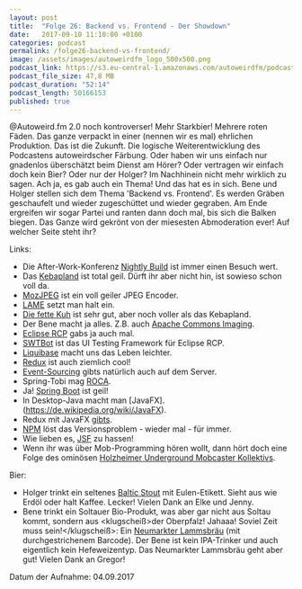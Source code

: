 ```yaml
---
layout: post
title:  "Folge 26: Backend vs. Frontend - Der Showdown"
date:   2017-09-10 11:10:00 +0100
categories: podcast
permalink: /folge26-backend-vs-frontend/
image: /assets/images/autoweirdfm_logo_500x500.png
podcast_link: https://s3.eu-central-1.amazonaws.com/autoweirdfm/podcasts/folge-26-backend-vs-frontend.mp3
podcast_file_size: 47,8 MB
podcast_duration: "52:14"
podcast_length: 50166153
published: true
---
```


@Autoweird.fm 2.0 noch kontroverser! Mehr Starkbier! Mehrere roten Fäden. Das ganze verpackt in einer (nennen wir es mal) ehrlichen Produktion. Das ist die Zukunft. Die logische Weiterentwicklung des Podcastens autoweirdscher Färbung. Oder haben wir uns einfach nur gnadenlos überschätzt beim Dienst am Hörer? Oder vertragen wir einfach doch kein Bier? Oder nur der Holger? Im Nachhinein nicht mehr wirklich zu sagen.
Ach ja, es gab auch ein Thema! Und das hat es in sich. Bene und Holger stellen sich dem Thema 'Backend vs. Frontend'. Es werden Gräben geschaufelt und wieder zugeschüttet und wieder gegraben. Am Ende ergreifen wir sogar Partei und ranten dann doch mal, bis sich die Balken biegen. Das Ganze wird gekrönt von der miesesten Abmoderation ever! Auf welcher Seite steht ihr?

Links:

- Die After-Work-Konferenz [Nightly Build](https://nightlybuild.io/) ist immer einen Besuch wert.
- Das [Kebapland](http://www.express.de/koeln/kult-lokale-teil-4--kebapland--in-ehrenfeld--einmal-scharf-fuer-boehmermann--23957676) ist total geil. Dürft ihr aber nicht hin, ist sowieso schon voll da.
- [MozJPEG](https://github.com/mozilla/mozjpeg) ist ein voll geiler JPEG Encoder.
- [LAME](http://lame.sourceforge.net/) setzt man halt ein.
- [Die fette Kuh](http://www.diefettekuh.de/) ist sehr gut, aber noch voller als das Kebapland.
- Der Bene macht ja alles. Z.B. auch [Apache Commons Imaging](https://commons.apache.org/proper/commons-imaging/).
- [Eclipse RCP](https://wiki.eclipse.org/Rich_Client_Platform) gabs ja auch mal.
- [SWTBot](http://www.eclipse.org/swtbot/) ist das UI Testing Framework für Eclipse RCP.
- [Liquibase](http://www.liquibase.org/) macht uns das Leben leichter.
- [Redux](http://redux.js.org/docs/introduction/) ist auch ziemlich cool!
- [Event-Sourcing](https://martinfowler.com/eaaDev/EventSourcing.html) gibts natürlich auch auf dem Server.
- Spring-Tobi mag [ROCA](http://roca-style.org/). 
- Ja! [Spring Boot](https://projects.spring.io/spring-boot/) ist geil!
- In Desktop-Java macht man [JavaFX].(https://de.wikipedia.org/wiki/JavaFX). 
- Redux mit JavaFX [gibts](https://github.com/netopyr/reduxfx).
- [NPM](https://docs.npmjs.com/files/package-lock.json) löst das Versionsproblem - wieder mal - für immer.
- Wie lieben es, [JSF](https://de.wikipedia.org/wiki/JavaServer_Faces) zu hassen!
- Wenn ihr was über Mob-Programming hören wollt, dann hört doch eine Folge des ominösen [Holzheimer Underground Mobcaster Kollektivs](http://autoweird.fm/folge24-mob-programming/).

Bier:

- Holger trinkt ein seltenes [Baltic Stout](https://untappd.com/b/rugener-insel-brauerei-baltic-stout/1202990) mit Eulen-Etikett. Sieht aus wie Erdöl oder halt Kaffee. Lecker! Vielen Dank an Elke und Jenny.
- Bene trinkt ein Soltauer Bio-Produkt, was aber gar nicht aus Soltau kommt, sondern aus &lt;klugscheiß&gt;der Oberpfalz! Jahaaa! Soviel Zeit muss sein!&lt;/klugscheiß&gt;: Ein [Neumarkter Lammsbräu](https://untappd.com/b/neumarkter-lammsbrau-weisse/47950) (mit durchgestrichenem Barcode). Der Bene ist kein IPA-Trinker und auch eigentlich kein Hefeweizentyp. Das Neumarkter Lammsbräu geht aber gut! Vielen Dank an Gregor!

Datum der Aufnahme: 04.09.2017